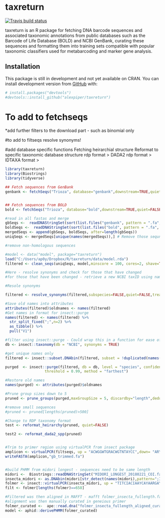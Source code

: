 
<!-- README.md is generated from README.Rmd. Please edit that file -->

# taxreturn

<!-- badges: start -->

[![Travis build
status](https://travis-ci.org/alexpiper/taxreturn.svg?branch=master)](https://travis-ci.org/alexpiper/taxreturn)
<!-- badges: end -->

taxreturn is an R package for fetching DNA barcode sequences and
associated taxonomic annotations from public databases such as the
Barcode of Life Database (BOLD) and NCBI GenBank, curating these
sequences and formatting them into training sets compatible with popular
taxonomic classifiers used for metabarcoding and marker gene analysis.

## Installation

This package is still in development and not yet available on CRAN. You
can install development version from [GitHub](https://github.com/) with:

``` r
# install.packages("devtools")
#devtools::install_github("alexpiper/taxreturn")
```

# To add to fetchseqs

\*add further filters to the download part - such as binomial only

\#to add to filtseqs resolve synonyms\!

\#add database specific functions Fetching heirarchial structure
Reformat to specific taxonomic database structure rdp format \> DADA2
rdp format \> IDTAXA format \>

``` r
library(taxreturn)
library(Biostrings)
library(tidyverse)

## Fetch sequences from GenBank 
genbank <- fetchSeqs("Trioza", database="genbank",downstream=TRUE,quiet=FALSE, downto="Species", marker="COI OR COI OR COX1 OR COXI", output = "gb-binom",compress=FALSE, cores=3)


## Fetch sequences from BOLD
bold <- fetchSeqs("Trioza", database="bold",downstream=TRUE,quiet=FALSE, downto="Species", marker="COI-5P", output = "gb-binom",compress=FALSE, cores=3)

#read in all fastas and merge
gbSeqs <-  readDNAStringSet(sort(list.files("genbank", pattern = ".fa", full.names = TRUE)))
boldSeqs <-  readDNAStringSet(sort(list.files("bold", pattern = ".fa", full.names = TRUE)))
mergedSeqs <- append(gbSeqs, boldSeqs, after=length(gbSeqs))
uniqSeqs <- mergedSeqs[unique(names(mergedSeqs)),] # Remove those sequnce names that are identical across both databases

#remove non-homologous sequences

#model <- data("model", package="taxreturn")
load("C:/Users/ap0y/Dropbox/R/taxreturn/data/model.rda")
filtered <- clean_seqs(uniqSeqs, model,minscore = 100, cores=2, shave=TRUE,maxNs = 0)

#Here - resolve synonyms and check for those that have changed
#for those that have been changed - retrieve a new NCBI taxID using name2rank

#Resole synonyms

filtered <- resolve_synonyms(filtered,subspecies=FALSE,quiet=FALSE,treat_taxid="ignore",higherrank=FALSE,fuzzy=TRUE)

#Save old names into attributes
attributes(filtered)$oldnames <- names(filtered)
#Get names in format for insect::purge
names(filtered) <- names(filtered) %>%
  str_split_fixed(";",n=2) %>%
  as_tibble() %>%
  pull("V1") 

#filter using insect::purge - Could wrap this in a function for ease of use?
db <- insect::taxonomy(db = "NCBI", synonyms = TRUE)

#get unique names only
filtered <- insect::subset.DNAbin(filtered, subset = !duplicated(names(filtered)))

purged  <- insect::purge(filtered, db = db, level = "species", confidence = 0.8,
                  threshold = 0.99, method = "farthest")

#Restore old names
names(purged) <- attributes(purged)$oldnames

#Prune group sizes down to 5 
pruned <- prune_groups(purged,maxGroupSize = 5, discardby="length",dedup=TRUE, quiet = FALSE)

#remove small sequences
#pruned <- pruned[lengths(pruned)>500]

#Change to RDP taxonomy format
test <- reformat_heirarchy(pruned, quiet=FALSE)

test2 <- reformat_dada2_spp(pruned)


#Trim to primer region using virtualPCR from insect package
amplicon <- virtualPCR(filtseqs, up = "ACWGGWTGRACWGTNTAYCC",down= "ARYATDGTRATDGCHCCDGC",cores=3, rcdown = TRUE, trimprimers = TRUE)
writeFASTA(amplicon,"gb_trimmed.fa")
```

``` r

#build PHMM from midori longest - sequences need to be same length
midori <-  Biostrings::readDNAStringSet("MIDORI_LONGEST_20180221_COI.fasta")
insecta_midori <- as.DNAbin(midori[str_detect(names(midori),pattern=";Insecta;"),])
folmer <- insect::virtualPCR(insecta_midori, up = "TITCIACIAAYCAYAARGAYATTGG",down= "TAIACYTCIGGRTGICCRAARAAYCA",cores=2, rcdown = TRUE, trimprimers = TRUE)
filt <- folmer[lengths(folmer)==658]

#Filtered was then aligned in MAFFT - mafft folmer_insecta_fullength.fa > folmer_insecta_fullength_aligned.fa
#alignment was then manually curated in geneious primer
folmer_curated <-  ape::read.dna("folmer_insecta_fullength_aligned_curated.fa",format="fasta")
model <- aphid::derivePHMM(folmer_curated)
```
